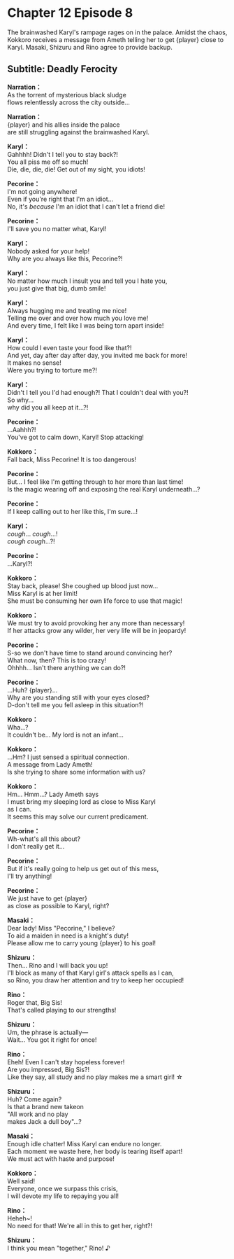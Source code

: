 # Chapter 12 Episode 8
The brainwashed Karyl's rampage rages on in the palace. Amidst the chaos, Kokkoro receives a message from Ameth telling her to get {player} close to Karyl. Masaki, Shizuru and Rino agree to provide backup.
  
## Subtitle: Deadly Ferocity
  
**Narration：**  
As the torrent of mysterious black sludge  
flows relentlessly across the city outside...  
  
**Narration：**  
{player} and his allies inside the palace  
are still struggling against the brainwashed Karyl.  
  
**Karyl：**  
Gahhhh! Didn't I tell you to stay back?!  
You all piss me off so much!  
Die, die, die, die! Get out of my sight, you idiots!  
  
**Pecorine：**  
I'm not going anywhere!  
Even if you're right that I'm an idiot...  
No, it's *because* I'm an idiot that I can't let a friend die!  
  
**Pecorine：**  
I'll save you no matter what, Karyl!  
  
**Karyl：**  
Nobody asked for your help!  
Why are you always like this, Pecorine?!  
  
**Karyl：**  
No matter how much I insult you and tell you I hate you,  
you just give that big, dumb smile!  
  
**Karyl：**  
Always hugging me and treating me nice!  
Telling me over and over how much you love me!  
And every time, I felt like I was being torn apart inside!  
  
**Karyl：**  
How could I even taste your food like that?!  
And yet, day after day after day, you invited me back for more!  
It makes no sense!  
 Were you trying to torture me?!  
  
**Karyl：**  
Didn't I tell you I'd had enough?! That I couldn't deal with you?!  
So why...  
 why did you all keep at it...?!  
  
**Pecorine：**  
...Aahhh?!  
You've got to calm down, Karyl! Stop attacking!  
  
**Kokkoro：**  
Fall back, Miss Pecorine! It is too dangerous!  
  
**Pecorine：**  
But... I feel like I'm getting through to her more than last time!  
Is the magic wearing off and exposing the real Karyl underneath...?  
  
**Pecorine：**  
If I keep calling out to her like this, I'm sure...!  
  
**Karyl：**  
*cough*... *cough*...!  
*cough cough*...?!  
  
**Pecorine：**  
...Karyl?!  
  
**Kokkoro：**  
Stay back, please! She coughed up blood just now...  
Miss Karyl is at her limit!  
She must be consuming her own life force to use that magic!  
  
**Kokkoro：**  
We must try to avoid provoking her any more than necessary!  
If her attacks grow any wilder, her very life will be in jeopardy!  
  
**Pecorine：**  
S-so we don't have time to stand around convincing her?  
What now, then? This is too crazy!  
Ohhhh... Isn't there anything we can do?!  
  
**Pecorine：**  
...Huh? {player}...  
Why are you standing still with your eyes closed?  
D-don't tell me you fell asleep in this situation?!  
  
**Kokkoro：**  
Wha...?  
It couldn't be... My lord is not an infant...  
  
**Kokkoro：**  
...Hm? I just sensed a spiritual connection.  
A message from Lady Ameth!  
Is she trying to share some information with us?  
  
**Kokkoro：**  
Hm... Hmm...? Lady Ameth says  
I must bring my sleeping lord as close to Miss Karyl  
 as I can.  
It seems this may solve our current predicament.  
  
**Pecorine：**  
Wh-what's all this about?  
I don't really get it...  
  
**Pecorine：**  
But if it's really going to help us get out of this mess,  
I'll try anything!  
  
**Pecorine：**  
We just have to get {player}  
as close as possible to Karyl, right?  
  
**Masaki：**  
Dear lady! Miss \"Pecorine,\" I believe?  
To aid a maiden in need is a knight's duty!  
Please allow me to carry young {player} to his goal!  
  
**Shizuru：**  
Then... Rino and I will back you up!  
I'll block as many of that Karyl girl's attack spells as I can,  
so Rino, you draw her attention and try to keep her occupied!  
  
**Rino：**  
Roger that, Big Sis!  
That's called playing to our strengths!  
  
**Shizuru：**  
Um, the phrase is actually—  
Wait... You got it right for once!  
  
**Rino：**  
Eheh! Even I can't stay hopeless forever!  
Are you impressed, Big Sis?!  
Like they say, all study and no play makes me a smart girl! ☆  
  
**Shizuru：**  
Huh? Come again?  
Is that a brand new takeon  
\"All work and no play  
 makes Jack a dull boy\"...?  
  
**Masaki：**  
Enough idle chatter! Miss Karyl can endure no longer.  
Each moment we waste here, her body is tearing itself apart!  
We must act with haste and purpose!  
  
**Kokkoro：**  
Well said!  
Everyone, once we surpass this crisis,  
I will devote my life to repaying you all!  
  
**Rino：**  
Heheh~!  
No need for that! We're all in this to get her, right?!  
  
**Shizuru：**  
I think you mean \"together,\" Rino! ♪  
